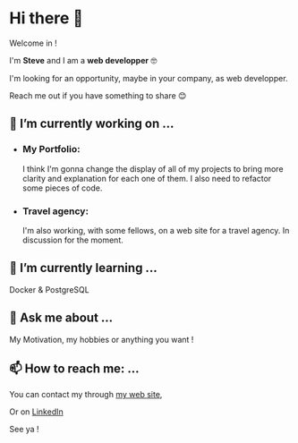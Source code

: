 # Hi there 👋
Welcome in !

I'm **Steve** and I am a **web developper** 🤓

I'm looking for an opportunity, maybe in your company, as web developper. 

Reach me out if you have something to share 😊

## 🔭 I’m currently working on ...
  - ### My Portfolio:

    I think I'm gonna change the display of all of my projects to bring more clarity and explanation for each one of them. I also need to refactor some pieces of code.
    
  - ### Travel agency:

    I'm also working, with some fellows, on a web site for a travel agency. In discussion for the moment.

## 🌱 I’m currently learning ...

  Docker & PostgreSQL

## 💬 Ask me about ...

My Motivation, my hobbies or anything you want !

## 📫 How to reach me: ...

You can contact my through [my web site](https://stevebasse.fr "stevebasse.fr"),

Or on [LinkedIn](https://www.linkedin.com/in/steve-basse/ "LinkedIn Steve Basse")

See ya !


